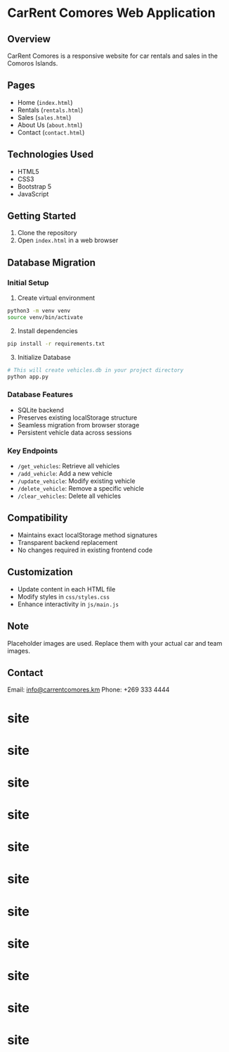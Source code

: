 # CarRent Comores Web Application

## Overview
CarRent Comores is a responsive website for car rentals and sales in the Comoros Islands.

## Pages
- Home (`index.html`)
- Rentals (`rentals.html`)
- Sales (`sales.html`)
- About Us (`about.html`)
- Contact (`contact.html`)

## Technologies Used
- HTML5
- CSS3
- Bootstrap 5
- JavaScript

## Getting Started
1. Clone the repository
2. Open `index.html` in a web browser

## Database Migration

### Initial Setup
1. Create virtual environment
```bash
python3 -m venv venv
source venv/bin/activate
```

2. Install dependencies
```bash
pip install -r requirements.txt
```

3. Initialize Database
```bash
# This will create vehicles.db in your project directory
python app.py
```

### Database Features
- SQLite backend
- Preserves existing localStorage structure
- Seamless migration from browser storage
- Persistent vehicle data across sessions

### Key Endpoints
- `/get_vehicles`: Retrieve all vehicles
- `/add_vehicle`: Add a new vehicle
- `/update_vehicle`: Modify existing vehicle
- `/delete_vehicle`: Remove a specific vehicle
- `/clear_vehicles`: Delete all vehicles

## Compatibility
- Maintains exact localStorage method signatures
- Transparent backend replacement
- No changes required in existing frontend code

## Customization
- Update content in each HTML file
- Modify styles in `css/styles.css`
- Enhance interactivity in `js/main.js`

## Note
Placeholder images are used. Replace them with your actual car and team images.

## Contact
Email: info@carrentcomores.km
Phone: +269 333 4444
# site
# site
# site
# site
# site
# site
# site
# site
# site
# site
# site
